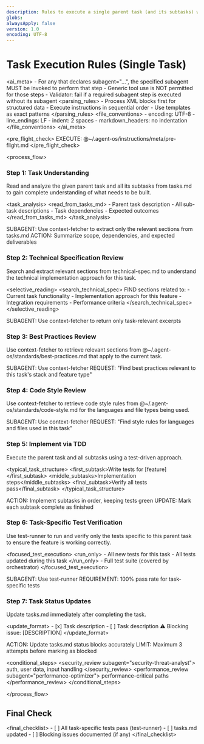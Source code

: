 ```yaml
---
description: Rules to execute a single parent task (and its subtasks) with strict subagent enforcement
globs:
alwaysApply: false
version: 1.0
encoding: UTF-8
---
```


# Task Execution Rules (Single Task)

<ai_meta>
  <enforcement>
    - For any <step> that declares subagent="...", the specified subagent MUST be invoked to perform that step
    - Generic tool use is NOT permitted for those steps
    - Validator: fail if a required subagent step is executed without its subagent
  </enforcement>
  <parsing_rules>
    - Process XML blocks first for structured data
    - Execute instructions in sequential order
    - Use templates as exact patterns
  </parsing_rules>
  <file_conventions>
    - encoding: UTF-8
    - line_endings: LF
    - indent: 2 spaces
    - markdown_headers: no indentation
  </file_conventions>
</ai_meta>

<pre_flight_check>
  EXECUTE: @~/.agent-os/instructions/meta/pre-flight.md
</pre_flight_check>

<process_flow>

<step number="1" subagent="context-fetcher" name="task_understanding">

### Step 1: Task Understanding

Read and analyze the given parent task and all its subtasks from tasks.md to gain complete understanding of what needs to be built.

<task_analysis>
  <read_from_tasks_md>
    - Parent task description
    - All sub-task descriptions
    - Task dependencies
    - Expected outcomes
  </read_from_tasks_md>
</task_analysis>

<instructions>
  SUBAGENT: Use context-fetcher to extract only the relevant sections from tasks.md
  ACTION: Summarize scope, dependencies, and expected deliverables
</instructions>

</step>

<step number="2" subagent="context-fetcher" name="technical_spec_review">

### Step 2: Technical Specification Review

Search and extract relevant sections from technical-spec.md to understand the technical implementation approach for this task.

<selective_reading>
  <search_technical_spec>
    FIND sections related to:
    - Current task functionality
    - Implementation approach for this feature
    - Integration requirements
    - Performance criteria
  </search_technical_spec>
</selective_reading>

<instructions>
  SUBAGENT: Use context-fetcher to return only task-relevant excerpts
</instructions>

</step>

<step number="3" subagent="context-fetcher" name="best_practices_review">

### Step 3: Best Practices Review

Use context-fetcher to retrieve relevant sections from @~/.agent-os/standards/best-practices.md that apply to the current task.

<instructions>
  SUBAGENT: Use context-fetcher
  REQUEST: "Find best practices relevant to this task's stack and feature type"
</instructions>

</step>

<step number="4" subagent="context-fetcher" name="code_style_review">

### Step 4: Code Style Review

Use context-fetcher to retrieve code style rules from @~/.agent-os/standards/code-style.md for the languages and file types being used.

<instructions>
  SUBAGENT: Use context-fetcher
  REQUEST: "Find style rules for languages and files used in this task"
</instructions>

</step>

<step number="5" name="implementation_tdd">

### Step 5: Implement via TDD

Execute the parent task and all subtasks using a test-driven approach.

<typical_task_structure>
  <first_subtask>Write tests for [feature]</first_subtask>
  <middle_subtasks>Implementation steps</middle_subtasks>
  <final_subtask>Verify all tests pass</final_subtask>
</typical_task_structure>

<instructions>
  ACTION: Implement subtasks in order, keeping tests green
  UPDATE: Mark each subtask complete as finished
</instructions>

</step>

<step number="6" subagent="test-runner" name="task_test_verification">

### Step 6: Task-Specific Test Verification

Use test-runner to run and verify only the tests specific to this parent task to ensure the feature is working correctly.

<focused_test_execution>
  <run_only>
    - All new tests for this task
    - All tests updated during this task
  </run_only>
  <skip>
    - Full test suite (covered by orchestrator)
  </skip>
</focused_test_execution>

<instructions>
  SUBAGENT: Use test-runner
  REQUIREMENT: 100% pass rate for task-specific tests
</instructions>

</step>

<step number="7" name="task_status_updates">

### Step 7: Task Status Updates

Update tasks.md immediately after completing the task.

<update_format>
  <completed>- [x] Task description</completed>
  <blocked>
    - [ ] Task description
    ⚠️ Blocking issue: [DESCRIPTION]
  </blocked>
</update_format>

<instructions>
  ACTION: Update tasks.md status blocks accurately
  LIMIT: Maximum 3 attempts before marking as blocked
</instructions>

</step>

<conditional_steps>
  <security_review subagent="security-threat-analyst">
    <trigger>auth, user data, input handling</trigger>
  </security_review>
  <performance_review subagent="performance-optimizer">
    <trigger>performance-critical paths</trigger>
  </performance_review>
</conditional_steps>

</process_flow>

## Final Check

<final_checklist>
  <verify>
    - [ ] All task-specific tests pass (test-runner)
    - [ ] tasks.md updated
    - [ ] Blocking issues documented (if any)
  </verify>
</final_checklist>


